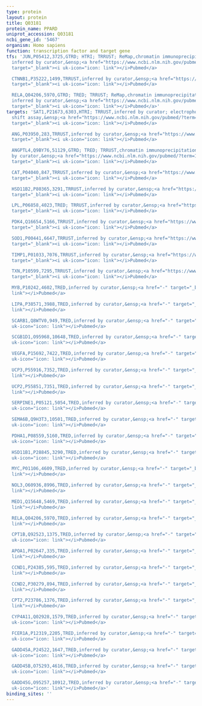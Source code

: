 ```yaml
---
type: protein
layout: protein
title: Q03181
protein_name: PPARD
uniprot_accession: Q03181
ncbi_gene_id: '5467'
organism: Homo sapiens
function: transcription factor and target gene
tfs: 'JUN,P05412,3725,GTRD; HTRI; TRRUST; ReMap,chromatin immunoprecipitation assay;
  inferred by curator,&ensp;<a href="https://www.ncbi.nlm.nih.gov/pubmed/?term=18625220%5Buid%5D"
  target="_blank"><i uk-icon="icon: link"></i>Pubmed</a>

  CTNNB1,P35222,1499,TRRUST,inferred by curator,&ensp;<a href="https://www.ncbi.nlm.nih.gov/pubmed/?term=17724465%5Buid%5D"
  target="_blank"><i uk-icon="icon: link"></i>Pubmed</a>

  RELA,Q04206,5970,GTRD; TRED; TRRUST; ReMap,chromatin immunoprecipitation assay;
  inferred by curator,&ensp;<a href="https://www.ncbi.nlm.nih.gov/pubmed/?term=14708613%5Buid%5D"
  target="_blank"><i uk-icon="icon: link"></i>Pubmed</a>'
targets: 'SAT1,P21673,6303,HTRI; TRRUST,inferred by curator; electrophoretic mobility
  shift assay,&ensp;<a href="https://www.ncbi.nlm.nih.gov/pubmed/?term=14506281%5Buid%5D"
  target="_blank"><i uk-icon="icon: link"></i>Pubmed</a>

  ANG,P03950,283,TRRUST,inferred by curator,&ensp;<a href="https://www.ncbi.nlm.nih.gov/pubmed/?term=17511960%5Buid%5D"
  target="_blank"><i uk-icon="icon: link"></i>Pubmed</a>

  ANGPTL4,Q9BY76,51129,GTRD; TRED; TRRUST,chromatin immunoprecipitation assay; inferred
  by curator,&ensp;<a href="https://www.ncbi.nlm.nih.gov/pubmed/?term=15190076%5Buid%5D"
  target="_blank"><i uk-icon="icon: link"></i>Pubmed</a>

  CAT,P04040,847,TRRUST,inferred by curator,&ensp;<a href="https://www.ncbi.nlm.nih.gov/pubmed/?term=18048767%5Buid%5D"
  target="_blank"><i uk-icon="icon: link"></i>Pubmed</a>

  HSD11B2,P80365,3291,TRRUST,inferred by curator,&ensp;<a href="https://www.ncbi.nlm.nih.gov/pubmed/?term=15591138%5Buid%5D"
  target="_blank"><i uk-icon="icon: link"></i>Pubmed</a>

  LPL,P06858,4023,TRED; TRRUST,inferred by curator,&ensp;<a href="https://www.ncbi.nlm.nih.gov/pubmed/?term=10634806%5Buid%5D"
  target="_blank"><i uk-icon="icon: link"></i>Pubmed</a>

  PDK4,Q16654,5166,TRRUST,inferred by curator,&ensp;<a href="https://www.ncbi.nlm.nih.gov/pubmed/?term=15955060%5Buid%5D"
  target="_blank"><i uk-icon="icon: link"></i>Pubmed</a>

  SOD1,P00441,6647,TRRUST,inferred by curator,&ensp;<a href="https://www.ncbi.nlm.nih.gov/pubmed/?term=18048767%5Buid%5D"
  target="_blank"><i uk-icon="icon: link"></i>Pubmed</a>

  TIMP1,P01033,7076,TRRUST,inferred by curator,&ensp;<a href="https://www.ncbi.nlm.nih.gov/pubmed/?term=17511960%5Buid%5D"
  target="_blank"><i uk-icon="icon: link"></i>Pubmed</a>

  TXN,P10599,7295,TRRUST,inferred by curator,&ensp;<a href="https://www.ncbi.nlm.nih.gov/pubmed/?term=18048767%5Buid%5D"
  target="_blank"><i uk-icon="icon: link"></i>Pubmed</a>

  MYB,P10242,4602,TRED,inferred by curator,&ensp;<a href="-" target="_blank"><i uk-icon="icon:
  link"></i>Pubmed</a>

  LIPA,P38571,3988,TRED,inferred by curator,&ensp;<a href="-" target="_blank"><i uk-icon="icon:
  link"></i>Pubmed</a>

  SCARB1,Q8WTV0,949,TRED,inferred by curator,&ensp;<a href="-" target="_blank"><i
  uk-icon="icon: link"></i>Pubmed</a>

  SCGB1D1,O95968,10648,TRED,inferred by curator,&ensp;<a href="-" target="_blank"><i
  uk-icon="icon: link"></i>Pubmed</a>

  VEGFA,P15692,7422,TRED,inferred by curator,&ensp;<a href="-" target="_blank"><i
  uk-icon="icon: link"></i>Pubmed</a>

  UCP3,P55916,7352,TRED,inferred by curator,&ensp;<a href="-" target="_blank"><i uk-icon="icon:
  link"></i>Pubmed</a>

  UCP2,P55851,7351,TRED,inferred by curator,&ensp;<a href="-" target="_blank"><i uk-icon="icon:
  link"></i>Pubmed</a>

  SERPINE1,P05121,5054,TRED,inferred by curator,&ensp;<a href="-" target="_blank"><i
  uk-icon="icon: link"></i>Pubmed</a>

  SEMA6B,Q9H3T3,10501,TRED,inferred by curator,&ensp;<a href="-" target="_blank"><i
  uk-icon="icon: link"></i>Pubmed</a>

  PDHA1,P08559,5160,TRED,inferred by curator,&ensp;<a href="-" target="_blank"><i
  uk-icon="icon: link"></i>Pubmed</a>

  HSD11B1,P28845,3290,TRED,inferred by curator,&ensp;<a href="-" target="_blank"><i
  uk-icon="icon: link"></i>Pubmed</a>

  MYC,P01106,4609,TRED,inferred by curator,&ensp;<a href="-" target="_blank"><i uk-icon="icon:
  link"></i>Pubmed</a>

  NOL3,O60936,8996,TRED,inferred by curator,&ensp;<a href="-" target="_blank"><i uk-icon="icon:
  link"></i>Pubmed</a>

  MED1,Q15648,5469,TRED,inferred by curator,&ensp;<a href="-" target="_blank"><i uk-icon="icon:
  link"></i>Pubmed</a>

  RELA,Q04206,5970,TRED,inferred by curator,&ensp;<a href="-" target="_blank"><i uk-icon="icon:
  link"></i>Pubmed</a>

  CPT1B,Q92523,1375,TRED,inferred by curator,&ensp;<a href="-" target="_blank"><i
  uk-icon="icon: link"></i>Pubmed</a>

  APOA1,P02647,335,TRED,inferred by curator,&ensp;<a href="-" target="_blank"><i uk-icon="icon:
  link"></i>Pubmed</a>

  CCND1,P24385,595,TRED,inferred by curator,&ensp;<a href="-" target="_blank"><i uk-icon="icon:
  link"></i>Pubmed</a>

  CCND2,P30279,894,TRED,inferred by curator,&ensp;<a href="-" target="_blank"><i uk-icon="icon:
  link"></i>Pubmed</a>

  CPT2,P23786,1376,TRED,inferred by curator,&ensp;<a href="-" target="_blank"><i uk-icon="icon:
  link"></i>Pubmed</a>

  CYP4A11,Q02928,1579,TRED,inferred by curator,&ensp;<a href="-" target="_blank"><i
  uk-icon="icon: link"></i>Pubmed</a>

  FCER1A,P12319,2205,TRED,inferred by curator,&ensp;<a href="-" target="_blank"><i
  uk-icon="icon: link"></i>Pubmed</a>

  GADD45A,P24522,1647,TRED,inferred by curator,&ensp;<a href="-" target="_blank"><i
  uk-icon="icon: link"></i>Pubmed</a>

  GADD45B,O75293,4616,TRED,inferred by curator,&ensp;<a href="-" target="_blank"><i
  uk-icon="icon: link"></i>Pubmed</a>

  GADD45G,O95257,10912,TRED,inferred by curator,&ensp;<a href="-" target="_blank"><i
  uk-icon="icon: link"></i>Pubmed</a>'
binding_sites: ''
---
```

